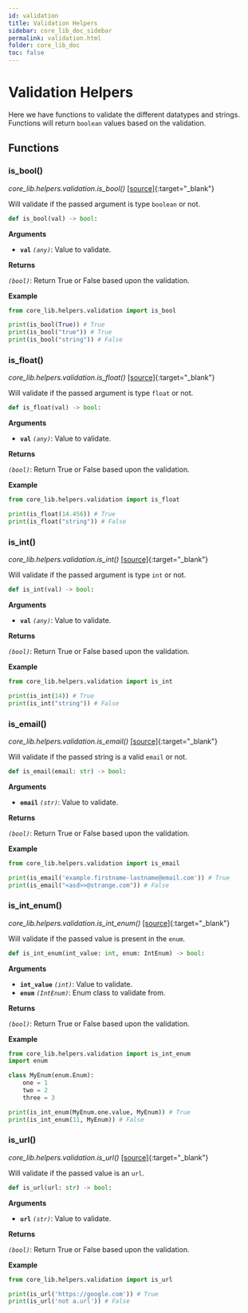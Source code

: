 ```yaml
---
id: validation
title: Validation Helpers
sidebar: core_lib_doc_sidebar
permalink: validation.html
folder: core_lib_doc
toc: false
---
```


# Validation Helpers
Here we have functions to validate the different datatypes and strings. Functions will return `boolean` values based on the validation.

## Functions

### is_bool()

*core_lib.helpers.validation.is_bool()* [[source]](https://github.com/shay-te/core-lib/blob/master/core_lib/helpers/validation.py#L10){:target="_blank"}

Will validate if the passed argument is type `boolean` or not.

```python
def is_bool(val) -> bool:
```

**Arguments**

- **`val`** *`(any)`*: Value to validate.

**Returns**

*`(bool)`*: Return True or False based upon the validation.

**Example**

```python
from core_lib.helpers.validation import is_bool

print(is_bool(True)) # True
print(is_bool("true")) # True
print(is_bool("string")) # False
```

### is_float()

*core_lib.helpers.validation.is_float()* [[source]](https://github.com/shay-te/core-lib/blob/master/core_lib/helpers/validation.py#L18){:target="_blank"}

Will validate if the passed argument is type `float` or not. 

```python
def is_float(val) -> bool:
```

**Arguments**

- **`val`** *`(any)`*: Value to validate.

**Returns**

*`(bool)`*: Return True or False based upon the validation.

**Example**

```python
from core_lib.helpers.validation import is_float

print(is_float(14.456)) # True
print(is_float("string")) # False
```

### is_int()

*core_lib.helpers.validation.is_int()* [[source]](https://github.com/shay-te/core-lib/blob/master/core_lib/helpers/validation.py#L28){:target="_blank"}

Will validate if the passed argument is type `int` or not. 

```python
def is_int(val) -> bool:
```

**Arguments**

- **`val`** *`(any)`*: Value to validate.

**Returns**

*`(bool)`*: Return True or False based upon the validation.

**Example**

```python
from core_lib.helpers.validation import is_int

print(is_int(14)) # True
print(is_int("string")) # False
```

### is_email()

*core_lib.helpers.validation.is_email()* [[source]](https://github.com/shay-te/core-lib/blob/master/core_lib/helpers/validation.py#L41){:target="_blank"}

Will validate if the passed string is a valid `email` or not. 

```python
def is_email(email: str) -> bool:
```

**Arguments**

- **`email`** *`(str)`*: Value to validate.

**Returns**

*`(bool)`*: Return True or False based upon the validation.

**Example**

```python
from core_lib.helpers.validation import is_email

print(is_email('example.firstname-lastname@email.com')) # True
print(is_email("<asd>>@strange.com")) # False
```

### is_int_enum()

*core_lib.helpers.validation.is_int_enum()* [[source]](https://github.com/shay-te/core-lib/blob/master/core_lib/helpers/validation.py#L48){:target="_blank"}

Will validate if the passed value is present in the `enum`. 


```python
def is_int_enum(int_value: int, enum: IntEnum) -> bool:
```

**Arguments**

- **`int_value`** *`(int)`*: Value to validate.
- **`enum`** *`(IntEnum)`*: Enum class to validate from.

**Returns**

*`(bool)`*: Return True or False based upon the validation.

**Example**

```python
from core_lib.helpers.validation import is_int_enum
import enum

class MyEnum(enum.Enum):
    one = 1
    two = 2
    three = 3

print(is_int_enum(MyEnum.one.value, MyEnum)) # True
print(is_int_enum(11, MyEnum)) # False
```

### is_url()

*core_lib.helpers.validation.is_url()* [[source]](https://github.com/shay-te/core-lib/blob/master/core_lib/helpers/validation.py#L55){:target="_blank"}

Will validate if the passed value is an `url`. 


```python
def is_url(url: str) -> bool:
```

**Arguments**

- **`url`** *`(str)`*: Value to validate.

**Returns**

*`(bool)`*: Return True or False based upon the validation.

**Example**

```python
from core_lib.helpers.validation import is_url

print(is_url('https://google.com')) # True
print(is_url('not a.url')) # False
```